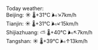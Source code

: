 Today weather:  
Beijing: ☀️   🌡️+31°C 🌬️↘7km/h  
Tianjin: ☀️   🌡️+31°C 🌬️↙15km/h  
Shijiazhuang: ⛅️  🌡️+40°C 🌬️↖7km/h  
Tangshan: ☀️   🌡️+39°C 🌬️↑13km/h  
